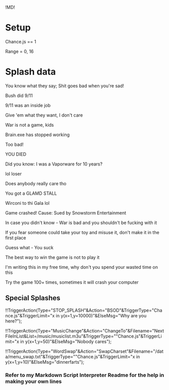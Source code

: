 !MD!

# Setup

Chance.js == 1

Range = 0, 16

# Splash data

You know what they say; Shit goes bad when you're sad!

Bush did 9/11

9/11 was an inside job

Give 'em what they want, I don't care

War is not a game, kids

Brain.exe has stopped working

Too bad!

YOU DIED

Did you know: I was a Vaporware for 10 years?

lol loser

Does anybody really care tho

You got a GLAMD STALL

Wirconi to thi Gala lol

Game crashed! Cause: Sued by Snowstorm Entertainment

In case you didn't know - War is bad and you shouldn't be fucking with it

If you fear someone could take your toy and misuse it, don't make it in the first place

Guess what - You suck

The best way to win the game is not to play it

I'm writing this in my free time, why don't you spend your wasted time on this

Try the game 100+ times, sometimes it will crash your computer

## Special Splashes

!!TriggerAction(Type="STOP_SPLASH"&Action="BSOD"&TriggerType="Chance.js"&TriggerLimit="x in y(x=1,y=10000)"&ElseMsg="Why are you here?");

!!TriggerAction(Type="MusicChange"&Action="ChangeTo"&Filename="NextFileInList&List=/music/musiclist.m3u"&TriggerType=""Chance.js"&TriggerLimit="x in y(x=1,y=50)"&ElseMsg="Nobody cares");

!!TriggerAction(Type="WordSwap"&Action="SwapCharset"&Filename="/data/menu_swap.txt"&TriggerType=""Chance.js"&TriggerLimit="x in y(x=1,y=10)"&ElseMsg="dinnerfarts");

### Refer to my Markdown Script Interpreter Readme for the help in making your own lines

